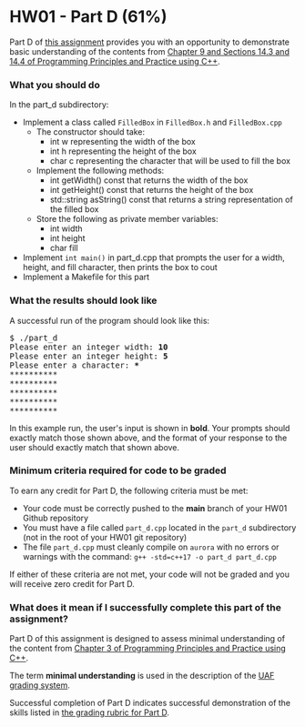 # HW01 - Part D (61%)

Part D of [this assignment](../README.md) provides you with an opportunity to demonstrate basic understanding of the contents from [Chapter 9 and Sections 14.3 and 14.4 of Programming Principles and Practice using C++][textbook].

### What you should do

In the part_d subdirectory:

* Implement a class called `FilledBox` in `FilledBox.h` and `FilledBox.cpp`
  - The constructor should take:
    * int w representing the width of the box
    * int h representing the height of the box
    * char c representing the character that will be used to fill the box
  - Implement the following methods:
    * int getWidth() const that returns the width of the box
    * int getHeight() const that returns the height of the box
    * std::string asString() const that returns a string representation of the filled box
  - Store the following as private member variables:
    * int width
    * int height
    * char fill
* Implement `int main()` in part_d.cpp that prompts the user for a width, height, and fill character, then prints the box to cout
* Implement a Makefile for this part


### What the results should look like

A successful run of the program should look like this:
<pre>$ ./part_d
Please enter an integer width: <b>10</b>
Please enter an integer height: <b>5</b>
Please enter a character: <b>*</b>
**********
**********
**********
**********
**********
</pre>

In this example run, the user's input is shown in **bold**.
Your prompts should exactly match those shown above, and the format of your response to the user should exactly match that shown above.

### Minimum criteria required for code to be graded

To earn any credit for Part D, the following criteria must be met:
* Your code must be correctly pushed to the **main** branch of your HW01 Github repository
* You must have a file called `part_d.cpp` located in the `part_d` subdirectory (not in the root of your HW01 git repository)
* The file `part_d.cpp` must cleanly compile on `aurora` with no errors or warnings with the command: `g++ -std=c++17 -o part_d part_d.cpp`


If either of these criteria are not met, your code will not be graded and you will receive zero credit for Part D.



### What does it mean if I successfully complete this part of the assignment?

Part D of this assignment is designed to assess minimal understanding of the content from [Chapter 3 of Programming Principles and Practice using C++][textbook].

The term **minimal understanding** is used in the description of the [UAF grading system](https://catalog.uaf.edu/academics-regulations/grading-system-gpa-computation).

Successful completion of Part D indicates successful demonstration of the skills listed in [the grading rubric for Part D](rubric.tsv).


[textbook]: https://learning.oreilly.com/library/view/programming-principles-and/9780133796759/ch09.xhtml#ch09

